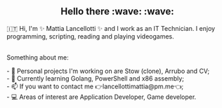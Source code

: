 <h2 style="text-align: center;">Hello there :wave: :wave: </h2>
🇮🇹 Hi, I'm ✨ Mattia Lancellotti ✨ and I work as an IT Technician. I enjoy programming, scripting, reading and playing videogames.</br></br>

<p>Something about me: </p>
- 🔭 Personal projects I'm working on are Stow (clone), Arrubo and CV; </br>
- 🌱 Currently learning Golang, PowerShell and x86 assembly; </br>
- 📫 If you want to contact me 👉lancellottimattia@pm.me👈; </br>
- 💻 Areas of interest are Application Developer, Game developer. </br>
<!--
**mattialancellotti/mattialancellotti** is a ✨ _special_ ✨ repository because its `README.md` (this file) appears on your GitHub profile.

Here are some ideas to get you started:

- 🔭 I’m currently working on ...
- 🌱 I’m currently learning ...
- 👯 I’m looking to collaborate on ...
- 🤔 I’m looking for help with ...
- 💬 Ask me about ...
- 📫 How to reach me: ...
- 😄 Pronouns: ...
- ⚡ Fun fact: ...
-->
